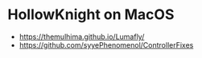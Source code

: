 # HollowKnight on MacOS

- https://themulhima.github.io/Lumafly/
- https://github.com/syyePhenomenol/ControllerFixes
